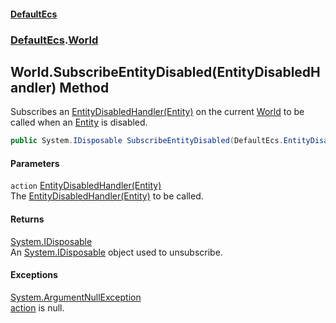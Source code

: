 #### [DefaultEcs](DefaultEcs.md 'DefaultEcs')
### [DefaultEcs](DefaultEcs.md#DefaultEcs 'DefaultEcs').[World](World.md 'DefaultEcs.World')
## World.SubscribeEntityDisabled(EntityDisabledHandler) Method
Subscribes an [EntityDisabledHandler(Entity)](EntityDisabledHandler(Entity).md 'DefaultEcs.EntityDisabledHandler(DefaultEcs.Entity)') on the current [World](World.md 'DefaultEcs.World') to be called when an [Entity](Entity.md 'DefaultEcs.Entity') is disabled.  
```csharp
public System.IDisposable SubscribeEntityDisabled(DefaultEcs.EntityDisabledHandler action);
```
#### Parameters
<a name='DefaultEcs_World_SubscribeEntityDisabled(DefaultEcs_EntityDisabledHandler)_action'></a>
`action` [EntityDisabledHandler(Entity)](EntityDisabledHandler(Entity).md 'DefaultEcs.EntityDisabledHandler(DefaultEcs.Entity)')  
The [EntityDisabledHandler(Entity)](EntityDisabledHandler(Entity).md 'DefaultEcs.EntityDisabledHandler(DefaultEcs.Entity)') to be called.
  
#### Returns
[System.IDisposable](https://docs.microsoft.com/en-us/dotnet/api/System.IDisposable 'System.IDisposable')  
An [System.IDisposable](https://docs.microsoft.com/en-us/dotnet/api/System.IDisposable 'System.IDisposable') object used to unsubscribe.
#### Exceptions
[System.ArgumentNullException](https://docs.microsoft.com/en-us/dotnet/api/System.ArgumentNullException 'System.ArgumentNullException')  
[action](World_SubscribeEntityDisabled(EntityDisabledHandler).md#DefaultEcs_World_SubscribeEntityDisabled(DefaultEcs_EntityDisabledHandler)_action 'DefaultEcs.World.SubscribeEntityDisabled(DefaultEcs.EntityDisabledHandler).action') is null.
